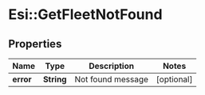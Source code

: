 # Esi::GetFleetNotFound

## Properties
Name | Type | Description | Notes
------------ | ------------- | ------------- | -------------
**error** | **String** | Not found message | [optional] 



